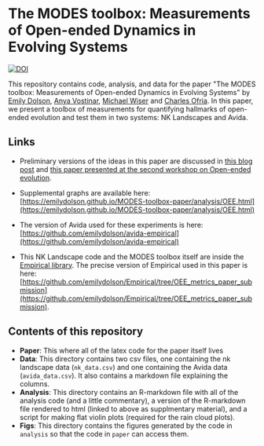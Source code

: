 # The MODES toolbox: Measurements of Open-ended Dynamics in Evolving Systems
[![DOI](https://zenodo.org/badge/151119818.svg)](https://zenodo.org/badge/latestdoi/151119818)

This repository contains code, analysis, and data for the paper 
"The MODES toolbox: Measurements of Open-ended Dynamics in Evolving Systems"
by [Emily Dolson](emilyldolson.com), [Anya Vostinar](https://vostinar.sites.grinnell.edu/), 
[Michael Wiser](https://msu.edu/~mwiser/) and [Charles Ofria](ofria.com). In this paper, we present 
a toolbox of measurements for quantifying hallmarks of open-ended evolution and test them in two systems:
NK Landscapes and Avida.

## Links

- Preliminary versions of the ideas in this paper are discussed in [this blog post](https://thewinnower.com/papers/2309-what-s-holding-artificial-life-back-from-open-ended-evolution) 
and [this paper presented at the second workshop on Open-ended evolution](http://www.tim-taylor.com/oee2/abstracts/vostinar-oee2-submission.pdf).

- Supplemental graphs are available here: [https://emilydolson.github.io/MODES-toolbox-paper/analysis/OEE.html](https://emilydolson.github.io/MODES-toolbox-paper/analysis/OEE.html)

- The version of Avida used for these experiments is here: [https://github.com/emilydolson/avida-empirical](https://github.com/emilydolson/avida-empirical)

- This NK Landscape code and the MODES toolbox itself are inside the [Empirical library](https://github.com/devosoft/Empirical).
The precise version of Empirical used in this paper is here: [https://github.com/emilydolson/Empirical/tree/OEE_metrics_paper_submission](https://github.com/emilydolson/Empirical/tree/OEE_metrics_paper_submission).

## Contents of this repository

- **Paper**: This where all of the latex code for the paper itself lives
- **Data**: This directory contains two csv files, one containing the nk landscape data (`nk_data.csv`) and one containing the Avida data (`avida_data.csv`). It also contains a markdown file explaining the columns.
- **Analysis**: This directory contains an R-markdown file with all of the analysis code (and a little commentary), a version of the R-markdown file rendered to html (linked to above as supplmentary material), and a script for making flat violin plots (required for the rain cloud plots).
- **Figs**: This directory contains the figures generated by the code in `analysis` so that the code in `paper` can access them.
